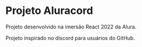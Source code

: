 # Projeto Aluracord
Projeto desenvolvido na imersão React 2022 da Alura.

Projeto inspirado no discord para usuários do GitHub.